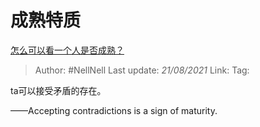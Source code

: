 # 成熟特质
[怎么可以看一个人是否成熟？](https://www.zhihu.com/question/415808060/answer/1998473679)

> Author: #NellNell 
> Last update: *21/08/2021* 
> Link:
> Tag: 

ta可以接受矛盾的存在。

——Accepting contradictions is a sign of maturity.